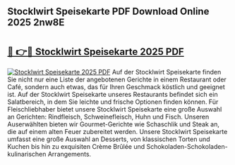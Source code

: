 ## Stocklwirt Speisekarte PDF Download Online 2025 2nw8E

# <h2><a href="http://gcd14ye.nevu.top/?p=Stocklwirt+Speisekarte">🔗 👉🔴 Stocklwirt Speisekarte 2025 PDF</a></h2>

[![Stocklwirt Speisekarte 2025 PDF](https://i.imgur.com/dBaPXMq.png)](http://gcd14ye.nevu.top/?p=Stocklwirt+Speisekarte)
Auf der Stocklwirt Speisekarte finden Sie nicht nur eine Liste der angebotenen Gerichte in einem Restaurant oder Café, sondern auch etwas, das für Ihren Geschmack köstlich und geeignet ist. Auf der Stocklwirt Speisekarte unseres Restaurants befindet sich ein Salatbereich, in dem Sie leichte und frische Optionen finden können. Für Fleischliebhaber bietet unsere Stocklwirt Speisekarte eine große Auswahl an Gerichten: Rindfleisch, Schweinefleisch, Huhn und Fisch. Unseren Auserwählten bieten wir Gourmet-Gerichte wie Schaschlik und Steak an, die auf einem alten Feuer zubereitet werden. Unsere Stocklwirt Speisekarte umfasst eine große Auswahl an Desserts, von klassischen Torten und Kuchen bis hin zu exquisiten Crème Brûlée und Schokoladen-Schokoladen-kulinarischen Arrangements.

